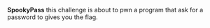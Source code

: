 **SpookyPass**
this challenge is about to pwn a program that ask for a password to gives you the flag.


